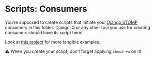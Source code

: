 # Scripts: Consumers

You're supposed to create scripts that initiate your [Django STOMP](https://github.com/juntossomosmais/django-stomp/) consumers in this folder. Django-Q or any other tool you use for creating consumers should have its script here.

Look at [this project](https://github.com/juntossomosmais/alhambra/tree/4d3caa08ed2741d69201096be870081bf8d8ab43/scripts/consumers) for more tangible examples.

⚠ When you create your script, don't forget applying `chmod +x` on it!
